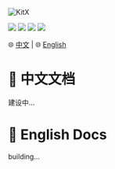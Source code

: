 ![KitX](https://avatars.githubusercontent.com/t/5707791?s=280&v=4)

<p align="center">
  
  <a href="./LICENSE"><img src="https://img.shields.io/github/license/Dynesshely/conconcon-tri-buter?style=for-the-badge"></img></a>
  <a href=""><img src="https://img.shields.io/badge/Windows-0078D6?style=for-the-badge&logo=windows&logoColor=white"></img></a>
  <a href=""><img src="https://img.shields.io/badge/Linux-FCC624?style=for-the-badge&logo=linux&logoColor=black"></img></a>
  <a href=""><img src="https://img.shields.io/badge/mac%20os-000000?style=for-the-badge&logo=macos&logoColor=F0F0F0"></img></a>
  
  🌐 <a href="#-中文文档">中文</a> | 🌐 <a href="#-english-docs">English</a><br>
</p>

# 📃 中文文档
建设中...

# 📃 English Docs
building...
